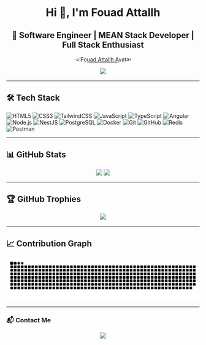<h1 align="center">Hi 👋, I'm Fouad Attallh</h1>

<h2 align="center">🚀 Software Engineer | MEAN Stack Developer | Full Stack Enthusiast</h2>

<p align="center">
  <a href="https://avatars.githubusercontent.com/u/121490713?v=4">
    <img src="https://avatars.githubusercontent.com/u/121490713?v=4" width="150" style="border-radius: 50%" alt="Fouad Attallh Avatar" />
  </a>
</p>

<p align="center">
  <a href="https://www.linkedin.com/in/fouad-atallah/">
    <img src="https://img.shields.io/badge/LinkedIn-Follow-blue?style=for-the-badge&logo=linkedin" />
  </a>
</p>

---

## 🛠️ Tech Stack
<p align="left">
  <img height="40" src="https://cdn.jsdelivr.net/gh/devicons/devicon/icons/html5/html5-original.svg" alt="HTML5" />
  <img height="40" src="https://cdn.jsdelivr.net/gh/devicons/devicon/icons/css3/css3-original.svg" alt="CSS3" />
  <img height="40" src="https://cdn.jsdelivr.net/gh/devicons/devicon/icons/tailwindcss/tailwindcss-plain.svg" alt="TailwindCSS" />
  <img height="40" src="https://cdn.jsdelivr.net/gh/devicons/devicon/icons/javascript/javascript-original.svg" alt="JavaScript" />
  <img height="40" src="https://cdn.jsdelivr.net/gh/devicons/devicon/icons/typescript/typescript-original.svg" alt="TypeScript" />
  <img height="40" src="https://cdn.jsdelivr.net/gh/devicons/devicon/icons/angularjs/angularjs-original.svg" alt="Angular" />
  <img height="40" src="https://cdn.jsdelivr.net/gh/devicons/devicon/icons/nodejs/nodejs-original.svg" alt="Node.js" />
  <img height="40" src="https://cdn.jsdelivr.net/gh/devicons/devicon/icons/nestjs/nestjs-plain.svg" alt="NestJS" />
  <img height="40" src="https://cdn.jsdelivr.net/gh/devicons/devicon/icons/postgresql/postgresql-original.svg" alt="PostgreSQL" />
  <img height="40" src="https://cdn.jsdelivr.net/gh/devicons/devicon/icons/docker/docker-original.svg" alt="Docker" />
  <img height="40" src="https://cdn.jsdelivr.net/gh/devicons/devicon/icons/git/git-original.svg" alt="Git" />
  <img height="40" src="https://cdn.jsdelivr.net/gh/devicons/devicon/icons/github/github-original.svg" alt="GitHub" />
  <img height="40" src="https://cdn.jsdelivr.net/gh/devicons/devicon/icons/redis/redis-original.svg" alt="Redis" />
  <img height="40" src="https://img.icons8.com/ios-filled/50/000000/postman-api.png" alt="Postman" />
</p>

---

## 📊 GitHub Stats
<p align="center">
  <img src="https://github-readme-stats.vercel.app/api?username=a-hemeda&show_icons=true&theme=codeSTACKr" height="180" />
  <img src="https://github-readme-stats.vercel.app/api/top-langs?username=a-hemeda&layout=compact&langs_count=6&theme=codeSTACKr" height="180" />
</p>

---

## 🏆 GitHub Trophies
<p align="center">
  <img src="https://github-profile-trophy.vercel.app/?username=a-hemeda&theme=algolia&row=1" />
</p>

---

## 📈 Contribution Graph
<p align="center">
  <img src="https://raw.githubusercontent.com/platane/snk/output/github-contribution-grid-snake-dark.svg" />
</p>

---

### 📬 Contact Me
<p align="center">
  <a href="https://www.linkedin.com/in/fouad-atallah/" target="_blank">
    <img src="https://img.shields.io/badge/LinkedIn-Connect-blue?style=for-the-badge&logo=linkedin" />
  </a>
</p>
